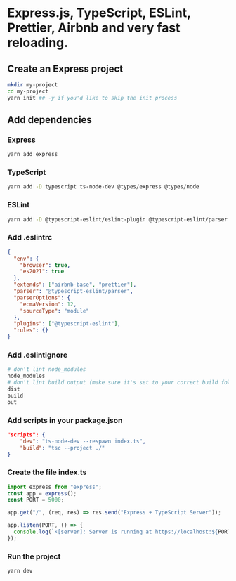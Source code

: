# Express.js, TypeScript, ESLint, Prettier, Airbnb and very fast reloading.

## Create an Express project

```bash
mkdir my-project
cd my-project
yarn init ## -y if you'd like to skip the init process
```

## Add dependencies

### Express
```bash
yarn add express
```

### TypeScript

```bash
yarn add -D typescript ts-node-dev @types/express @types/node
```

### ESLint

```bash
yarn add -D @typescript-eslint/eslint-plugin @typescript-eslint/parser eslint eslint-config-airbnb-base eslint-config-prettier eslint-plugin-import eslint-plugin-prettier
```

### Add .eslintrc
```json
{
  "env": {
    "browser": true,
    "es2021": true
  },
  "extends": ["airbnb-base", "prettier"],
  "parser": "@typescript-eslint/parser",
  "parserOptions": {
    "ecmaVersion": 12,
    "sourceType": "module"
  },
  "plugins": ["@typescript-eslint"],
  "rules": {}
}
```

### Add .eslintignore

```bash
# don't lint node_modules
node_modules
# don't lint build output (make sure it's set to your correct build folder name)
dist
build
out
```

### Add scripts in your package.json

```json
"scripts": {
    "dev": "ts-node-dev --respawn index.ts",
    "build": "tsc --project ./"
}
```

### Create the file index.ts
```ts
import express from "express";
const app = express();
const PORT = 5000;

app.get("/", (req, res) => res.send("Express + TypeScript Server"));

app.listen(PORT, () => {
  console.log(`⚡️[server]: Server is running at https://localhost:${PORT}`);
});
```

### Run the project
```bash
yarn dev
```
